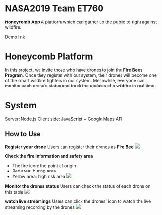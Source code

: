 # NASA2019 Team ET760
**Honeycomb App**
A platform which can gather up the public to fight against wildfire.

[Demo link](https://scsonic.github.io/NASA2019_et760/web/static/index.html)

# Honeycomb Platform
In this project, we invite those who have drones to join the **Fire Bees Program**. Once they register with our system, their drones will become one of the smart wildfire fighters in our system. Meanwhile, everyone can monitor each drone’s status and track the updates of a wildfire in real time.

# System
Server: Node.js
Client side: JavaScript + Google Maps API

## How to Use
**Register your drone**
Users can register their drones as **Fire Bee**
![](https://i.imgur.com/40yuoBw.png)

**Check the fire information and safety area**
* The fire icon: the point of origin
* Red area: buring area
* Yellow area: high risk area
![](https://i.imgur.com/eLhXHdU.png)

**Monitor the drones status**
Users can check the status of each drone on this table 
![](https://i.imgur.com/xO9QJNg.png)


**watch live streamings**
Users can click the drones' icon to watch the live streaming recording by the drones
![](https://i.imgur.com/5rZv7ds.png)





